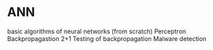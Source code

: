 # ANN
basic algorithms of neural networks (from scratch)
Perceptron
Backpropagastion 2+1
Testing of backpropagation
Malware detection
